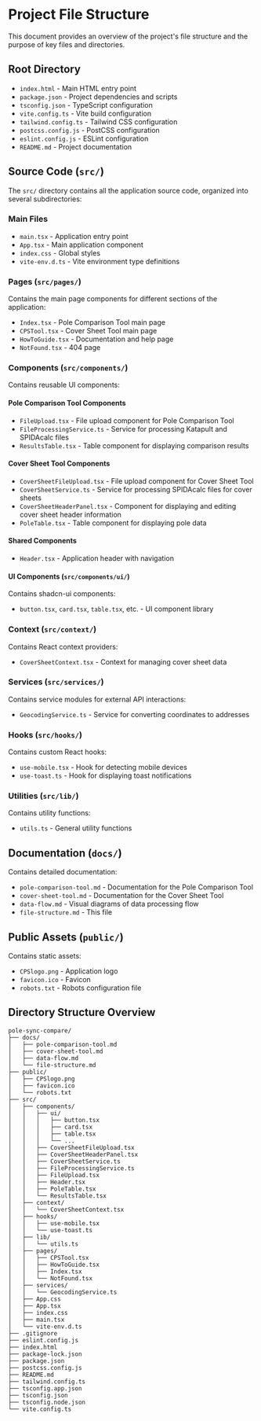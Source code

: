 # Project File Structure

This document provides an overview of the project's file structure and the purpose of key files and directories.

## Root Directory

- `index.html` - Main HTML entry point
- `package.json` - Project dependencies and scripts
- `tsconfig.json` - TypeScript configuration
- `vite.config.ts` - Vite build configuration
- `tailwind.config.ts` - Tailwind CSS configuration
- `postcss.config.js` - PostCSS configuration
- `eslint.config.js` - ESLint configuration
- `README.md` - Project documentation

## Source Code (`src/`)

The `src/` directory contains all the application source code, organized into several subdirectories:

### Main Files

- `main.tsx` - Application entry point
- `App.tsx` - Main application component
- `index.css` - Global styles
- `vite-env.d.ts` - Vite environment type definitions

### Pages (`src/pages/`)

Contains the main page components for different sections of the application:

- `Index.tsx` - Pole Comparison Tool main page
- `CPSTool.tsx` - Cover Sheet Tool main page
- `HowToGuide.tsx` - Documentation and help page
- `NotFound.tsx` - 404 page

### Components (`src/components/`)

Contains reusable UI components:

#### Pole Comparison Tool Components

- `FileUpload.tsx` - File upload component for Pole Comparison Tool
- `FileProcessingService.ts` - Service for processing Katapult and SPIDAcalc files
- `ResultsTable.tsx` - Table component for displaying comparison results

#### Cover Sheet Tool Components

- `CoverSheetFileUpload.tsx` - File upload component for Cover Sheet Tool
- `CoverSheetService.ts` - Service for processing SPIDAcalc files for cover sheets
- `CoverSheetHeaderPanel.tsx` - Component for displaying and editing cover sheet header information
- `PoleTable.tsx` - Table component for displaying pole data

#### Shared Components

- `Header.tsx` - Application header with navigation

#### UI Components (`src/components/ui/`)

Contains shadcn-ui components:

- `button.tsx`, `card.tsx`, `table.tsx`, etc. - UI component library

### Context (`src/context/`)

Contains React context providers:

- `CoverSheetContext.tsx` - Context for managing cover sheet data

### Services (`src/services/`)

Contains service modules for external API interactions:

- `GeocodingService.ts` - Service for converting coordinates to addresses

### Hooks (`src/hooks/`)

Contains custom React hooks:

- `use-mobile.tsx` - Hook for detecting mobile devices
- `use-toast.ts` - Hook for displaying toast notifications

### Utilities (`src/lib/`)

Contains utility functions:

- `utils.ts` - General utility functions

## Documentation (`docs/`)

Contains detailed documentation:

- `pole-comparison-tool.md` - Documentation for the Pole Comparison Tool
- `cover-sheet-tool.md` - Documentation for the Cover Sheet Tool
- `data-flow.md` - Visual diagrams of data processing flow
- `file-structure.md` - This file

## Public Assets (`public/`)

Contains static assets:

- `CPSlogo.png` - Application logo
- `favicon.ico` - Favicon
- `robots.txt` - Robots configuration file

## Directory Structure Overview

```
pole-sync-compare/
├── docs/
│   ├── pole-comparison-tool.md
│   ├── cover-sheet-tool.md
│   ├── data-flow.md
│   └── file-structure.md
├── public/
│   ├── CPSlogo.png
│   ├── favicon.ico
│   └── robots.txt
├── src/
│   ├── components/
│   │   ├── ui/
│   │   │   ├── button.tsx
│   │   │   ├── card.tsx
│   │   │   ├── table.tsx
│   │   │   └── ...
│   │   ├── CoverSheetFileUpload.tsx
│   │   ├── CoverSheetHeaderPanel.tsx
│   │   ├── CoverSheetService.ts
│   │   ├── FileProcessingService.ts
│   │   ├── FileUpload.tsx
│   │   ├── Header.tsx
│   │   ├── PoleTable.tsx
│   │   └── ResultsTable.tsx
│   ├── context/
│   │   └── CoverSheetContext.tsx
│   ├── hooks/
│   │   ├── use-mobile.tsx
│   │   └── use-toast.ts
│   ├── lib/
│   │   └── utils.ts
│   ├── pages/
│   │   ├── CPSTool.tsx
│   │   ├── HowToGuide.tsx
│   │   ├── Index.tsx
│   │   └── NotFound.tsx
│   ├── services/
│   │   └── GeocodingService.ts
│   ├── App.css
│   ├── App.tsx
│   ├── index.css
│   ├── main.tsx
│   └── vite-env.d.ts
├── .gitignore
├── eslint.config.js
├── index.html
├── package-lock.json
├── package.json
├── postcss.config.js
├── README.md
├── tailwind.config.ts
├── tsconfig.app.json
├── tsconfig.json
├── tsconfig.node.json
└── vite.config.ts
